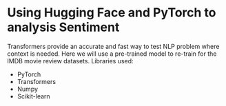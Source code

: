 # Using Hugging Face and PyTorch to analysis Sentiment
Transformers provide an accurate and fast way to test NLP problem where context is needed. Here we will use a pre-trained model to re-train for the IMDB movie review datasets. 
Libraries used:
- PyTorch
- Transformers
- Numpy
- Scikit-learn